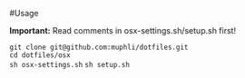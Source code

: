 #Usage

**Important:** Read comments in osx-settings.sh/setup.sh first!

```git clone git@github.com:muphli/dotfiles.git```  
```cd dotfiles/osx```  
```sh osx-settings.sh```
```sh setup.sh```

